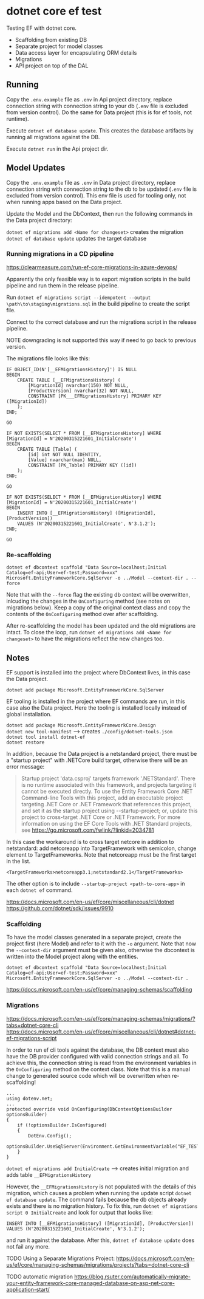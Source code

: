 # dotnet core ef test

Testing EF with dotnet core.

- Scaffolding from existing DB
- Separate project for model classes
- Data access layer for encapsulating ORM details
- Migrations
- API project on top of the DAL

## Running

Copy the `.env.example` file as `.env` in Api project directory, replace connection string with connection string to your db (`.env` file is excluded from version control). Do the same for Data project (this is for ef tools, not runtime).

Execute `dotnet ef database update`. This creates the database artifacts by running all migrations against the DB.

Execute `dotnet run` in the Api project dir.

## Model Updates

Copy the `.env.example` file as `.env` in Data project directory, replace connection string with connection string to the db to be updated (`.env` file is excluded from version control). This env file is used for tooling only, not when running apps based on the Data project.

Update the Model and the DbContext, then run the following commands in the Data project directory:

`dotnet ef migrations add <Name for changeset>` creates the migration  
`dotnet ef database update` updates the target database

### Running migrations in a CD pipeline

https://clearmeasure.com/run-ef-core-migrations-in-azure-devops/

Apparently the only feasible way is to export migration scripts in the build pipeline and run them in the release pipeline.

Run `dotnet ef migrations script --idempotent --output \path\to\staging\migrations.sql` in the build pipeline to create the script file.

Connect to the correct database and run the migrations script in the release pipeline.

NOTE downgrading is not supported this way if need to go back to previous version.

The migrations file looks like this:

```
IF OBJECT_ID(N'[__EFMigrationsHistory]') IS NULL
BEGIN
    CREATE TABLE [__EFMigrationsHistory] (
        [MigrationId] nvarchar(150) NOT NULL,
        [ProductVersion] nvarchar(32) NOT NULL,
        CONSTRAINT [PK___EFMigrationsHistory] PRIMARY KEY ([MigrationId])
    );
END;

GO

IF NOT EXISTS(SELECT * FROM [__EFMigrationsHistory] WHERE [MigrationId] = N'20200315221601_InitialCreate')
BEGIN
    CREATE TABLE [Table] (
        [id] int NOT NULL IDENTITY,
        [Value] nvarchar(max) NULL,
        CONSTRAINT [PK_Table] PRIMARY KEY ([id])
    );
END;

GO

IF NOT EXISTS(SELECT * FROM [__EFMigrationsHistory] WHERE [MigrationId] = N'20200315221601_InitialCreate')
BEGIN
    INSERT INTO [__EFMigrationsHistory] ([MigrationId], [ProductVersion])
    VALUES (N'20200315221601_InitialCreate', N'3.1.2');
END;

GO
```

### Re-scaffolding

`dotnet ef dbcontext scaffold "Data Source=localhost;Initial Catalog=ef-api;User=ef-test;Password=xxx" Microsoft.EntityFrameworkCore.SqlServer -o ../Model --context-dir . --force`

Note that with the `--force` flag the existing db context will be overwritten, inlcuding the changes in the `OnConfiguring` method (see notes on migrations below). Keep a copy of the original context class and copy the contents of the `OnConfiguring` method over after scaffolding.

After re-scaffolding the model has been updated and the old migrations are intact.
To close the loop, run `dotnet ef migrations add <Name for changeset>` to have the migrations reflect the new changes too.

## Notes

EF support is installed into the project where DbContext lives, in this case the Data project.

`dotnet add package Microsoft.EntityFrameworkCore.SqlServer`

EF tooling is installed in the project where EF commands are run, in this case also the Data project.
Here the tooling is installed locally instead of global installation.

`dotnet add package Microsoft.EntityFrameworkCore.Design`  
`dotnet new tool-manifest` --> creates `./config/dotnet-tools.json`  
`dotnet tool install dotnet-ef`  
`dotnet restore`

In addition, because the Data project is a netstandard project, there must be a "startup project" with .NETCore build target, otherwise there will be an error message:

> Startup project 'data.csproj' targets framework '.NETStandard'. There is no runtime associated with this framework, and projects targeting it cannot be executed directly. To use the Entity Framework Core .NET Command-line Tools with this project, add an executable project targeting .NET Core or .NET Framework that references this project, and set it as the startup project using --startup-project; or, update this project to cross-target .NET Core or .NET Framework. For more information on using the EF Core Tools with .NET Standard projects, see https://go.microsoft.com/fwlink/?linkid=2034781

In this case the workaround is to cross target netcore in addition to netstandard: add netcoreapp into TargetFramework with semicolon, change element to TargetFrameworks. Note that netcoreapp must be the first target in the list.

`<TargetFrameworks>netcoreapp3.1;netstandard2.1</TargetFrameworks>`

The other option is to include `--startup-project <path-to-core-app>` in each `dotnet ef` command.

https://docs.microsoft.com/en-us/ef/core/miscellaneous/cli/dotnet  
https://github.com/dotnet/sdk/issues/9910

### Scaffolding

To have the model classes generated in a separate project, create the project first (here Model) and refer to it with the `-o` argument. Note that now the `--context-dir` argument must be given also, otherwise the dbcontext is written into the Model project along with the entities.

`dotnet ef dbcontext scaffold "Data Source=localhost;Initial Catalog=ef-api;User=ef-test;Password=xxx" Microsoft.EntityFrameworkCore.SqlServer -o ../Model --context-dir .`

https://docs.microsoft.com/en-us/ef/core/managing-schemas/scaffolding

### Migrations

https://docs.microsoft.com/en-us/ef/core/managing-schemas/migrations/?tabs=dotnet-core-cli  
https://docs.microsoft.com/en-us/ef/core/miscellaneous/cli/dotnet#dotnet-ef-migrations-script

In order to run ef cli tools against the database, the DB context must also have the DB provider configured with valid connection strings and all.
To achieve this, the connection string is read from the environment variables in the `OnConfiguring` method on the context class.
Note that this is a manual change to generated source code which will be overwritten when re-scaffolding!

```
...
using dotenv.net;
...
protected override void OnConfiguring(DbContextOptionsBuilder optionsBuilder)
{
	if (!optionsBuilder.IsConfigured)
	{
		DotEnv.Config();
		optionsBuilder.UseSqlServer(Environment.GetEnvironmentVariable("EF_TEST_CONNSTR"));
	}
}
```

`dotnet ef migrations add InitialCreate` --> creates initial migration and adds table `__EFMigrationsHistory`

However, the `__EFMigrationsHistory` is not populated with the details of this migration, which causes a problem when running the update script `dotnet ef database update`. The command fails because the db objects already exists and there is no migration history. To fix this, run `dotnet ef migrations script 0 InitialCreate` and look for output that looks like:

```
INSERT INTO [__EFMigrationsHistory] ([MigrationId], [ProductVersion])
VALUES (N'20200315221601_InitialCreate', N'3.1.2');
```

and run it against the database. After this, `dotnet ef database update` does not fail any more.

TODO Using a Separate Migrations Project: https://docs.microsoft.com/en-us/ef/core/managing-schemas/migrations/projects?tabs=dotnet-core-cli

TODO automatic migration https://blog.rsuter.com/automatically-migrate-your-entity-framework-core-managed-database-on-asp-net-core-application-start/

